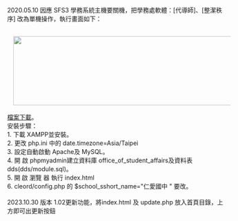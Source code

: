 2020.05.10 因應 SFS3 學務系統主機要關機，把學務處軟體：[代導師]、[整潔秩序] 改為單機操作，執行畫面如下：<br />
<br />
<div class="separator" style="clear: both; text-align: center;">
<a href="http://4.bp.blogspot.com/-ysObPorTrWQ/XrdlWwLbLdI/AAAAAAACUy8/H_X_dvEAlysdsm1OX5T55b_rmsIgz4QzwCK4BGAYYCw/s1600/%25E6%2593%25B7%25E5%258F%2596.JPG" style="margin-left: 1em; margin-right: 1em;"><img border="0" height="160" src="https://4.bp.blogspot.com/-ysObPorTrWQ/XrdlWwLbLdI/AAAAAAACUy8/H_X_dvEAlysdsm1OX5T55b_rmsIgz4QzwCK4BGAYYCw/s640/%25E6%2593%25B7%25E5%258F%2596.JPG" width="640" /></a></div>
<br />
<!--more--><a href="https://drive.google.com/open?id=1DlZA69NP3oTemUkn5oQS3tupL7SifCWm" target="_blank">檔案下載</a>。<br />
安裝步驟：<br />
1. 下載 XAMPP並安裝。<br />
2. 更改 php.ini 中的 date.timezone=Asia/Taipei<br />
3. 設定自動啟動 Apache及 MySQL。<br />
4. 開 啟 phpmyadmin建立資料庫 office_of_student_affairs及資料表 dds(dds/module.sql)。<br />
5. 開 啟 瀏覽 器 執行 index.html<br />
6. cleord/config.php 的 $school_sshort_name="仁愛國中 " 要改。<div><br /></div><div>2023.10.30 版本 1.02更新功能，將index.html 及 update.php 放入首頁目錄，上方即可出更新按鈕</div>
